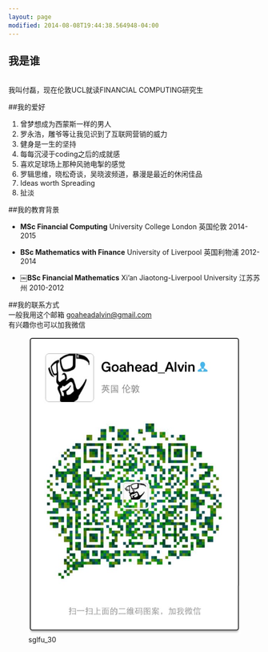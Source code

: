 ```yaml
---
layout: page
modified: 2014-08-08T19:44:38.564948-04:00
---
```



## 我是谁
<span><i class="fa fa-user fa-2x"></i></span>  
我叫付磊，现在伦敦UCL就读FINANCIAL COMPUTING研究生

##我的爱好 
<span><i class="fa fa-hand-o-down fa-2x"></i></span>  
1. 曾梦想成为西蒙斯一样的男人  
2. 罗永浩，雕爷等让我见识到了互联网营销的威力  
3. 健身是一生的坚持  
4. 每每沉浸于coding之后的成就感  
5. 喜欢足球场上那种风驰电掣的感觉  
6. 罗辑思维，晓松奇谈，吴晓波频道，暴漫是最近的休闲佳品  
7. Ideas worth Spreading  
8. 扯淡  

 
##我的教育背景
<span><i class="fa fa-university fa-2x"></i></span>   
  
* **MSc Financial Computing**  University College London  英国伦敦  2014-2015      

* **BSc Mathematics with Finance**  University of Liverpool  英国利物浦  2012-2014

* **￼BSc Financial Mathematics**   Xi’an Jiaotong-Liverpool University  江苏苏州  2010-2012


##我的联系方式
<span><i class="fa fa-phone fa-2x"></i></span>  
一般我用这个邮箱
<a href="mailto:goaheadalvin@gmail.com">goaheadalvin@gmail.com</a>    
有兴趣你也可以加我微信 
<figure >
<img src="/images/goahead.jpg" alt="wechat">
<figcaption>sglfu_30</figcaption>
</figure>


